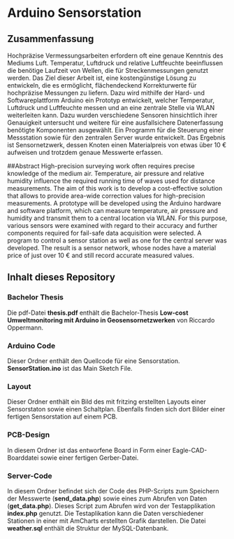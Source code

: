 # Arduino Sensorstation

## Zusammenfassung
Hochpräzise Vermessungsarbeiten erfordern oft eine genaue Kenntnis des Mediums Luft. Temperatur, Luftdruck und relative Luftfeuchte beeinflussen die benötige Laufzeit von Wellen, die für Streckenmessungen genutzt werden. Das Ziel dieser Arbeit ist, eine kostengünstige Lösung zu entwickeln, die es ermöglicht, flächendeckend Korrekturwerte für hochpräzise Messungen zu liefern. Dazu wird mithilfe der Hard- und Softwareplattform Arduino ein Prototyp entwickelt, welcher Temperatur, Luftdruck und Luftfeuchte messen und an eine zentrale Stelle via WLAN weiterleiten kann. Dazu wurden verschiedene Sensoren hinsichtlich ihrer Genauigkeit untersucht und weitere für eine ausfallsichere Datenerfassung benötigte Komponenten ausgewählt. Ein Programm für die Steuerung einer Messstation sowie für den zentralen Server wurde entwickelt. Das Ergebnis ist Sensornetzwerk, dessen Knoten einen Materialpreis von etwas über 10 € aufweisen und trotzdem genaue Messwerte erfassen.

##Abstract
High-precision surveying work often requires precise knowledge of the medium air. Temperature, air pressure and relative humidity influence the required running time of waves used for distance measurements. The aim of this work is to develop a cost-effective solution that allows to provide area-wide correction values for high-precision measurements. A prototype will be developed using the Arduino hardware and software platform, which can measure temperature, air pressure and humidity and transmit them to a central location via WLAN. For this purpose, various sensors were examined with regard to their accuracy and further components required for fail-safe data acquisition were selected. A program to control a sensor station as well as one for the central server was developed. The result is a sensor network, whose nodes have a material price of just over 10 € and still record accurate measured values.

## Inhalt dieses Repository

### Bachelor Thesis
Die pdf-Datei **thesis.pdf** enthält die Bachelor-Thesis **Low-cost Umweltmonitoring mit Arduino in Geosensornetzwerken** von Riccardo Oppermann. 

### Arduino Code
Dieser Ordner enthält den Quellcode für eine Sensorstation. **SensorStation.ino** ist das Main Sketch File.

### Layout
Dieser Ordner enthält ein Bild des mit fritzing erstellten Layouts einer Sensorstaton sowie einen Schaltplan. Ebenfalls finden sich dort Bilder einer fertigen Sensorstation auf einem PCB.

### PCB-Design
In diesem Ordner ist das entworfene Board in Form einer Eagle-CAD-Boarddatei sowie einer fertigen Gerber-Datei.

### Server-Code
In diesem Ordner befindet sich der Code des PHP-Scripts zum Speichern der Messwerte (**send_data.php**) sowie eines zum Abrufen von Daten (**get_data.php**). Dieses Script zum Abrufen wird von der Testapplikation **index.php** genutzt. Die Testaplikation kann die Daten verschiedener Stationen in einer mit AmCharts erstellten Grafik darstellen.
Die Datei **weather.sql** enthält die Struktur der MySQL-Datenbank.
